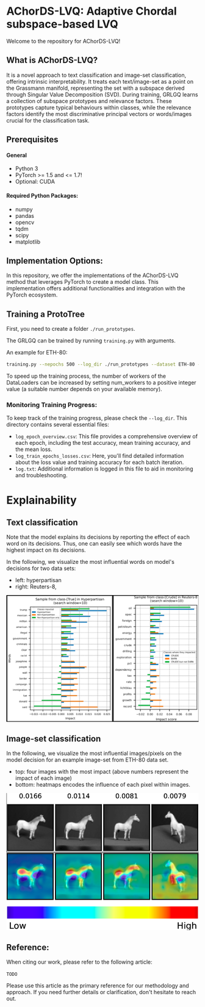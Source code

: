# AChorDS-LVQ: Adaptive Chordal subspace-based LVQ

Welcome to the repository for AChorDS-LVQ!

## What is AChorDS-LVQ?

It is a novel approach to text classification and image-set classification, offering intrinsic interpretability. It treats each text/image-set as a point on the Grassmann manifold, representing the set with a subspace derived through Singular Value Decomposition (SVD). During training, GRLGQ learns a collection of subspace prototypes and relevance factors. These prototypes capture typical behaviours within classes, while the relevance factors identify the most discriminative principal vectors or words/images crucial for the classification task.

## Prerequisites

#### General

- Python 3
- PyTorch >= 1.5 and <= 1.7!
- Optional: CUDA

#### Required Python Packages:

- numpy
- pandas
- opencv
- tqdm
- scipy
- matplotlib

## Implementation Options:

In this repository, we offer the implementations of the AChorDS-LVQ method that leverages PyTorch to create a model class. This implementation offers additional functionalities and integration with the PyTorch ecosystem. 


## Training a ProtoTree

First, you need to create a folder `./run_prototypes`.

The GRLGQ can be trained by running `training.py` with arguments.

An example for ETH-80: 

```bash
training.py --nepochs 500 --log_dir ./run_prototypes --dataset ETH-80 --dim_of_subspace 10 --num_of_protos 1 --lr_protos 0.05 --lr_rel 0.0001 --batch_size_train 1 --cost_fun identity --milestones 100,200,300,400,500
```

To speed up the training process, the number of workers of the DataLoaders can be increased by setting num_workers to a positive integer value (a suitable number depends on your available memory).

### Monitoring Training Progress:

To keep track of the training progress, please check the `--log_dir`. This directory contains several essential files:

- `log_epoch_overview.csv`: This file provides a comprehensive overview of each epoch, including the test accuracy, mean training accuracy, and the mean loss.
- `log_train_epochs_losses.csv`: Here, you'll find detailed information about the loss value and training accuracy for each batch iteration.
- `log.txt`: Additional information is logged in this file to aid in monitoring and troubleshooting.


# Explainability

## Text classification

Note that the model explains its decisions by reporting the effect of each word on its decisions. Thus, one can easily see which words have the highest impact on its decisions.

In the following, we visualize the most influential words on model's decisions for two data sets:
- left: hyperpartisan
- right: Reuters-8,


![texts](explainability/texts.png)

## Image-set classification

In the following, we visualize the most influential images/pixels on the model decision for an example image-set from ETH-80 data set.
- top: four images with the most impact (above numbers represent the impact of each image)
- bottom: heatmaps encodes the influence of each pixel within images.

   
![Images](explainability/images.png)

## Reference:

When citing our work, please refer to the following article:

`
TODO
`

Please use this article as the primary reference for our methodology and approach. If you need further details or clarification, don't hesitate to reach out.

